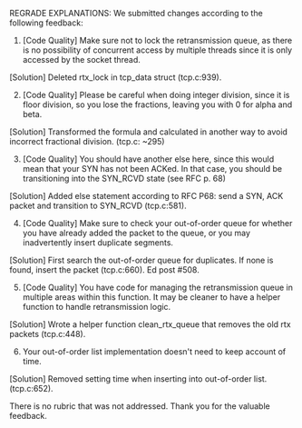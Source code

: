 REGRADE EXPLANATIONS:
We submitted changes according to the following feedback:

1. [Code Quality] Make sure not to lock the retransmission queue, as there is no possibility of concurrent access by multiple threads since it is only accessed by the socket thread.

[Solution] Deleted rtx_lock in tcp_data struct (tcp.c:939).

2. [Code Quality] Please be careful when doing integer division, since it is floor division, so you lose the fractions, leaving you with 0 for alpha and beta.

[Solution] Transformed the formula and calculated in another way to avoid incorrect fractional division. (tcp.c: ~295)

3. [Code Quality] You should have another else here, since this would mean that your SYN has not been ACKed. In that case, you should be transitioning into the SYN_RCVD state (see RFC p. 68)

[Solution] Added else statement according to RFC P68: send a SYN, ACK packet and transition to SYN_RCVD (tcp.c:581).

4. [Code Quality] Make sure to check your out-of-order queue for whether you have already added the packet to the queue, or you may inadvertently insert duplicate segments.

[Solution] First search the out-of-order queue for duplicates. If none is found, insert the packet (tcp.c:660). Ed post #508. 

5. [Code Quality] You have code for managing the retransmission queue in multiple areas within this function. It may be cleaner to have a helper function to handle retransmission logic.

[Solution] Wrote a helper function clean_rtx_queue that removes the old rtx packets (tcp.c:448).

6. Your out-of-order list implementation doesn't need to keep account of time. 

[Solution] Removed setting time when inserting into out-of-order list. (tcp.c:652).

There is no rubric that was not addressed. Thank you for the valuable feedback.